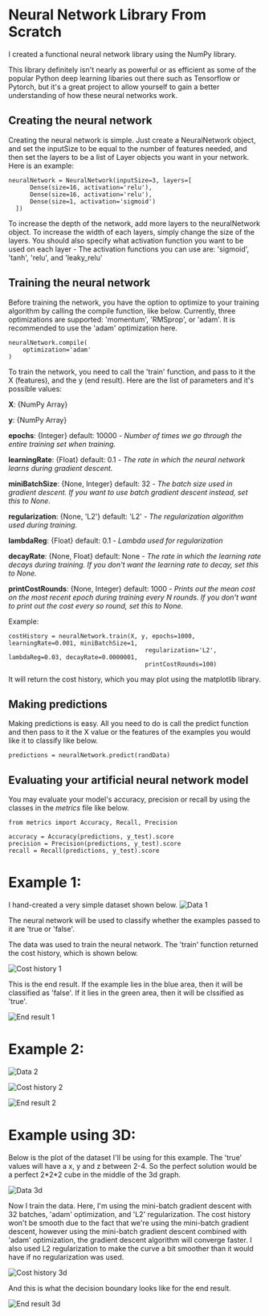 # Neural Network Library From Scratch

I created a functional neural network library using the NumPy library.

This library definitely isn't nearly as powerful or as efficient as some of the popular Python deep learning libaries out there such as Tensorflow or Pytorch, but it's a great project to allow yourself to gain a better understanding of how these neural networks work.

## Creating the neural network

Creating the neural network is simple. Just create a NeuralNetwork object, and set the inputSize to be equal to the number of features needed, and then set the layers to be a list of Layer objects you want in your network. Here is an example:

```
neuralNetwork = NeuralNetwork(inputSize=3, layers=[
      Dense(size=16, activation='relu'),
      Dense(size=16, activation='relu'),
      Dense(size=1, activation='sigmoid')
  ])
```

To increase the depth of the network, add more layers to the neuralNetwork object. To increase the width of each layers, simply change the size of the layers. You should also specify what activation function you want to be used on each layer - The activation functions you can use are: 'sigmoid', 'tanh', 'relu', and 'leaky_relu' 

## Training the neural network

Before training the network, you have the option to optimize to your training algorithm by calling the compile function, like below. Currently, three optimizations are supported: 'momentum', 'RMSprop', or 'adam'. It is recommended to use the 'adam' optimization here.

```
neuralNetwork.compile(
    optimization='adam'
)
```

To train the network, you need to call the 'train' function, and pass to it the X (features), and the y (end result). Here are the list of parameters and it's possible values:

**X**: {NumPy Array}

**y**: {NumPy Array}

**epochs**: {Integer}                   default: 10000    *- Number of times we go through the entire training set when training.*

**learningRate**: {Float}               default: 0.1      *- The rate in which the neural network learns during gradient descent.*

**miniBatchSize**: {None, Integer}      default: 32       *- The batch size used in gradient descent. If you want to use batch gradient descent instead, set this to None.*

**regularization**: {None, 'L2'}        default: 'L2'     *- The regularization algorithm used during training.*

**lambdaReg**: {Float}                  default: 0.1      *- Lambda used for regularization*

**decayRate**: {None, Float}            default: None     *- The rate in which the learning rate decays during training. If you don't want the learning rate to decay, set this to None.*

**printCostRounds**: {None, Integer}    default: 1000     *- Prints out the mean cost on the most recent epoch during training every N rounds. If you don't want to print out the cost every so round, set this to None.*

Example:

```
costHistory = neuralNetwork.train(X, y, epochs=1000, learningRate=0.001, miniBatchSize=1,
                                      regularization='L2', lambdaReg=0.03, decayRate=0.0000001,
                                      printCostRounds=100)
```

It will return the cost history, which you may plot using the matplotlib library.

## Making predictions

Making predictions is easy. All you need to do is call the predict function and then pass to it the X value or the features of the examples you would like it to classify like below.

```
predictions = neuralNetwork.predict(randData)
```

## Evaluating your artificial neural network model

You may evaluate your model's accuracy, precision or recall by using the classes in the *metrics* file like below.

```
from metrics import Accuracy, Recall, Precision

accuracy = Accuracy(predictions, y_test).score
precision = Precision(predictions, y_test).score
recall = Recall(predictions, y_test).score
```

# Example 1:

I hand-created a very simple dataset shown below.
![Data 1](https://github.com/jonathonjb/NeuralNetworkLibraryFromScratch/blob/main/images/simpleData.png)

The neural network will be used to classify whether the examples passed to it are 'true or 'false'.

The data was used to train the neural network. The 'train' function returned the cost history, which is shown below.

![Cost history 1](https://github.com/jonathonjb/NeuralNetworkLibraryFromScratch/blob/main/images/costHistory.png)

This is the end result. If the example lies in the blue area, then it will be classified as 'false'. If it lies in the green area, then it will be clssified as 'true'.

![End result 1](https://github.com/jonathonjb/NeuralNetworkLibraryFromScratch/blob/main/images/endResult.png)

# Example 2:

![Data 2](https://github.com/jonathonjb/NeuralNetworkLibraryFromScratch/blob/main/images/simpleData2.png)

![Cost history 2](https://github.com/jonathonjb/NeuralNetworkLibraryFromScratch/blob/main/images/costHistory2.png)

![End result 2](https://github.com/jonathonjb/NeuralNetworkLibraryFromScratch/blob/main/images/endResult2.png)


# Example using 3D:

Below is the plot of the dataset I'll be using for this example. The 'true' values will have a x, y and z between 2-4. So the perfect solution would be a perfect 2\*2\*2 cube in the middle of the 3d graph.

![Data 3d](https://github.com/jonathonjb/NeuralNetworkLibraryFromScratch/blob/main/images/simpleData3d.png)

Now I train the data. Here, I'm using the mini-batch gradient descent with 32 batches, 'adam' optimization, and 'L2' regularization. The cost history won't be smooth due to the fact that we're using the mini-batch gradient descent, however using the mini-batch gradient descent combined with 'adam' optimization, the gradient descent algorithm will converge faster. I also used L2 regularization to make the curve a bit smoother than it would have if no regularization was used. 

![Cost history 3d](https://github.com/jonathonjb/NeuralNetworkLibraryFromScratch/blob/main/images/costHistory3d.png)

And this is what the decision boundary looks like for the end result.

![End result 3d](https://github.com/jonathonjb/NeuralNetworkLibraryFromScratch/blob/main/images/endResult3d.png)
